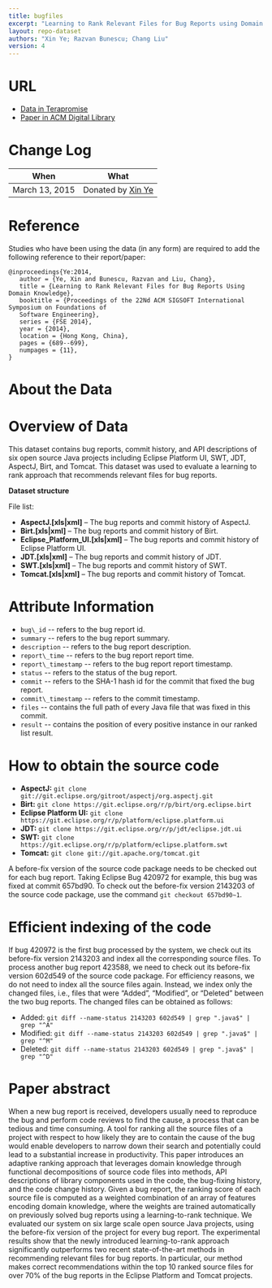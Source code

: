 ```yaml
---
title: bugfiles
excerpt: "Learning to Rank Relevant Files for Bug Reports using Domain Knowledge"
layout: repo-dataset
authors: "Xin Ye; Razvan Bunescu; Chang Liu"
version: 4
---
```


# URL
  * [Data in Terapromise](https://terapromise.csc.ncsu.edu/!/#repo/view/head/issues/bugfiles)
  * [Paper in ACM Digital Library](http://dl.acm.org/citation.cfm?id=2635868.2635874)

# Change Log

When | What
---- | ----
March 13, 2015 | Donated by [Xin Ye](/repo/people/data-donors/promise4.html)

# Reference

Studies who have been using the data (in any form) are required to add the following reference to
their report/paper:

```
@inproceedings{Ye:2014,
   author = {Ye, Xin and Bunescu, Razvan and Liu, Chang},
   title = {Learning to Rank Relevant Files for Bug Reports Using Domain Knowledge},
   booktitle = {Proceedings of the 22Nd ACM SIGSOFT International Symposium on Foundations of
   Software Engineering},
   series = {FSE 2014},
   year = {2014},
   location = {Hong Kong, China},
   pages = {689--699},
   numpages = {11},
}
```

# About the Data

# Overview of Data

This dataset contains bug reports, commit history, and API descriptions of six open source Java projects including Eclipse Platform UI, SWT, JDT, AspectJ, Birt, and Tomcat. This dataset was used to evaluate a learning to rank approach that recommends relevant files for bug reports.

**Dataset structure**

File list:

 * **AspectJ.[xls|xml]** – The bug reports and commit history of AspectJ.
 * **Birt.[xls|xml]** – The bug reports and commit history of Birt.
 * **Eclipse\_Platform\_UI.[xls|xml]** – The bug reports and commit history of Eclipse Platform UI.
 * **JDT.[xls|xml]** – The bug reports and commit history of JDT.
 * **SWT.[xls|xml]** – The bug reports and commit history of SWT.
 * **Tomcat.[xls|xml]** – The bug reports and commit history of Tomcat.


# Attribute Information

 * `bug\_id` -- refers to the bug report id.
 * `summary` -- refers to the bug report summary.
 * `description` -- refers to the bug report description.
 * `report\_time` -- refers to the bug report report time.
 * `report\_timestamp` -- refers to the bug report report timestamp.
 * `status` -- refers to the status of the bug report.
 * `commit` -- refers to the SHA-1 hash id for the commit that fixed the bug report.
 * `commit\_timestamp` -- refers to the commit timestamp.
 * `files` -- contains the full path of every Java file that was fixed in this commit.
 * `result` -- contains the position of every positive instance in our ranked list result.

# How to obtain the source code

 * **AspectJ:** `git clone git://git.eclipse.org/gitroot/aspectj/org.aspectj.git`
 * **Birt:** `git clone https://git.eclipse.org/r/p/birt/org.eclipse.birt`
 * **Eclipse Platform UI:** `git clone https://git.eclipse.org/r/p/platform/eclipse.platform.ui`
 * **JDT:** `git clone https://git.eclipse.org/r/p/jdt/eclipse.jdt.ui`
 * **SWT:** `git clone https://git.eclipse.org/r/p/platform/eclipse.platform.swt`
 * **Tomcat:** `git clone git://git.apache.org/tomcat.git`

A before-fix version of the source code package needs to be checked out for each bug report.
Taking Eclipse Bug 420972 for example, this bug was fixed at commit 657bd90. To check out the
before-fix version 2143203 of the source code package, use the command `git checkout 657bd90~1`.

# Efficient indexing of the code

If bug 420972 is the first bug processed by the system, we check out its before-fix version
2143203 and index all the corresponding source files. To process another bug report 423588, we
need to check out its before-fix version 602d549 of the source code package. For efficiency
reasons, we do not need to index all the source files again. Instead, we index only the changed
files, i.e., files that were “Added”, “Modified”, or “Deleted” between the two bug reports. The
changed files can be obtained as follows:

 * Added: `git diff --name-status 2143203 602d549 | grep ".java$" | grep "^A"`
 * Modified: `git diff --name-status 2143203 602d549 | grep ".java$" | grep "^M"`
 * Deleted: `git diff --name-status 2143203 602d549 | grep ".java$" | grep "^D"`

# Paper abstract

When a new bug report is received, developers usually need to reproduce the bug and perform code
reviews to find the cause, a process that can be tedious and time consuming. A tool for ranking
all the source files of a project with respect to how likely they are to contain the cause of the
bug would enable developers to narrow down their search and potentially could lead to a
substantial increase in productivity. This paper introduces an adaptive ranking approach that
leverages domain knowledge through functional decompositions of source code files into methods,
API descriptions of library components used in the code, the bug-fixing history, and the code
change history. Given a bug report, the ranking score of each source file is computed as a
weighted combination of an array of features encoding domain knowledge, where the weights are
trained automatically on previously solved bug reports using a learning-to-rank technique. We
evaluated our system on six large scale open source Java projects, using the before-fix version
of the project for every bug report. The experimental results show that the newly introduced
learning-to-rank approach significantly outperforms two recent state-of-the-art methods in
recommending relevant files for bug reports. In particular, our method makes correct
recommendations within the top 10 ranked source files for over 70% of the bug reports in the
Eclipse Platform and Tomcat projects.
